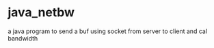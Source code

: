 java_netbw
==========

a java program to send a buf using socket from server to client and cal bandwidth
